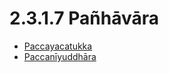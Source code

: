 

# 2.3.1.7 Pañhāvāra

* [Paccayacatukka](2.3.1.7/Paccayacatukka.md)
* [Paccanīyuddhāra](2.3.1.7/Paccaniyuddhara.md)



